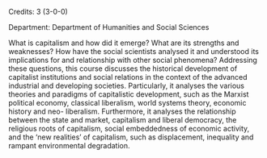 Credits: 3 (3-0-0)

Department: Department of Humanities and Social Sciences

What is capitalism and how did it emerge? What are its strengths and weaknesses? How have the social scientists analysed it and understood its implications for and relationship with other social phenomena? Addressing these questions, this course discusses the historical development of capitalist institutions and social relations in the context of the advanced industrial and developing societies. Particularly, it analyses the various theories and paradigms of capitalistic development, such as the Marxist political economy, classical liberalism, world systems theory, economic history and neo- liberalism. Furthermore, it analyses the relationship between the state and market, capitalism and liberal democracy, the religious roots of capitalism, social embeddedness of economic activity, and the ‘new realities’ of capitalism, such as displacement, inequality and rampant environmental degradation.